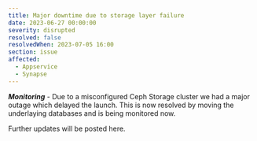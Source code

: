 ```yaml
---
title: Major downtime due to storage layer failure
date: 2023-06-27 00:00:00
severity: disrupted
resolved: false
resolvedWhen: 2023-07-05 16:00
section: issue
affected:
  - Appservice
  - Synapse
---
```


***Monitoring*** - Due to a misconfigured Ceph Storage cluster we had a major outage which delayed the launch.
This is now resolved by moving the underlaying databases and is being monitored now.

Further updates will be posted here.
